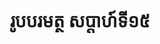 ---
videoUrl : https://www.facebook.com/sophorn.ith.9/videos/2316703991925200/
category : aphidhamma-6
teacher : "អ៊ុំ សុជា"
title : "រូបបរមត្ថ សប្តាហ៍ទី១៥"
venue : "វត្តសំពៅមាស"
recordedBy : "ឧបាសិកា Ith Sophorn"
layout : post
---